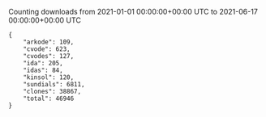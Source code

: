 
Counting downloads from 2021-01-01 00:00:00+00:00 UTC to 2021-06-17 00:00:00+00:00 UTC

```
{
    "arkode": 109,
    "cvode": 623,
    "cvodes": 127,
    "ida": 205,
    "idas": 84,
    "kinsol": 120,
    "sundials": 6811,
    "clones": 38867,
    "total": 46946
}
```
